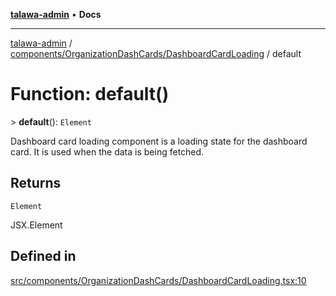 [**talawa-admin**](../../../../README.md) • **Docs**

***

[talawa-admin](../../../../modules.md) / [components/OrganizationDashCards/DashboardCardLoading](../README.md) / default

# Function: default()

\> **default**(): `Element`

Dashboard card loading component is a loading state for the dashboard card. It is used when the data is being fetched.

## Returns

`Element`

JSX.Element

## Defined in

[src/components/OrganizationDashCards/DashboardCardLoading.tsx:10](https://github.com/PalisadoesFoundation/talawa-admin/blob/d16b95ee179900e8e32a2296f14e948e6caea05b/src/components/OrganizationDashCards/DashboardCardLoading.tsx#L10)

